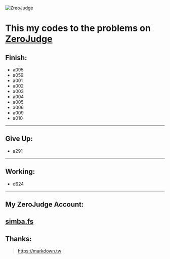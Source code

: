 ![ ZreoJudge](https://github.com/simbafs/zerojudge/blob/master/img/zj.png)  

This my codes to the problems on [ZeroJudge](https://zerojudge.tw/)
===================================================================
**Finish:**  
-----------
* a095  
* a059  
* a001
* a002
* a003
* a004
* a005
* a006
* a009
* a010
---
**Give Up:**  
------------
* a291    
---
**Working:**  
------------
* d624
---

**My ZeroJudge Account:**  
-------------------------
[simba.fs](https://zerojudge.tw/UserStatistic?id=70712)
---
**Thanks:**  
-----------
><https://markdown.tw>  

